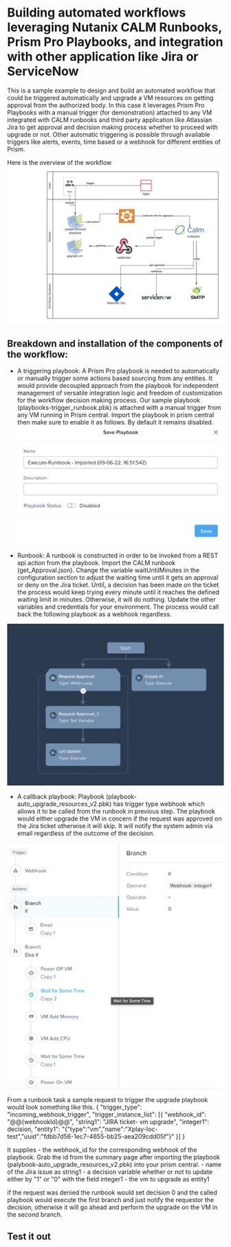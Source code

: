 # Building automated workflows leveraging Nutanix CALM Runbooks, Prism Pro Playbooks, and integration with other application like Jira or ServiceNow

This is a sample example to design and build an automated workflow that could be triggered automatically and upgrade a VM resources on getting approval from the authorized body. In this case it leverages Prism Pro Playbooks with a manual trigger (for demonstration) attached to any VM integrated with CALM runbooks and third party application like Atlassian Jira to get approval and decision making process whether to proceed with upgrade or not. Other automatic triggering is possible through available triggers like alerts, events, time based or a webhook for different entities of Prism. 

Here is the overview of the workflow 
![conceptual overview](/blobs/approve-auto-update-vm-workflow.png?raw=true)

## Breakdown and installation of the components of the workflow:
 
 - A triggering playbook: A Prism Pro playbook is needed to automatically or manually trigger some actions based sourcing from any entities. It would provide decoupled approach from the playbook for independent management of versatile integration logic and freedom of customization for the workflow decision making process. Our sample playbook (playbooks-trigger_runbook.pbk) is attached with a manual trigger from any VM running in Prism central. Import the playbook in prism central then make sure to enable it as follows. By default it remains disabled.
![architectural overview](/blobs/enable_playbook.png?raw=true)
 
 - Runbook: A runbook is constructed in order to be invoked from a REST api action from the playbook. Import the CALM runbook (get_Approval.json). Change the variable waitUntilMinutes in the configuration section to adjust the waiting time until it gets an approval or deny on the Jira ticket. Until, a decision has been made on the ticket the process would keep trying every minute until it reaches the defined waiting limit in minutes. Otherwise, it will do nothing. Update the other variables and credentials for your environment. The process would call back the following playbook as a webhook regardless. 
 
 ![auto upgrade vm](/blobs/get_approval_rb.png?raw=true)

 - A callback playbook: Playbook (playbook-auto_upgrade_resources_v2.pbk) has trigger type webhook which allows it to be called from the runbook in previous step. The playbook would either upgrade the VM in concern if the request was approved on the Jira ticket otherwise it will skip. It will notify the system admin via email regardless of the outcome of the decision.

![auto upgrade vm](/blobs/auto_upgrade_resources_v2.png?raw=true)

 From a runbook task a sample request to trigger the upgrade playbook would look something like this. 
    {
    "trigger_type": "incoming_webhook_trigger",
    "trigger_instance_list": [{
        "webhook_id": "@@{webhookId}@@",
        "string1": "JIRA ticket- vm upgrade",
        "integer1": decision,
        "entity1": "{\"type\":\"vm\",\"name\":\"Xplay-loc-test\",\"uuid\":\"fdbb7d56-1ec7-4655-bb25-aea209cdd05f\"}"
    }]
    }

   It supplies 
    - the webhook_id for the corresponding webhook of the playbook. Grab the id from the summary page after importing the playbook (palybook-auto_upgrade_resources_v2.pbk) into your prism central.
    - name of the Jira issue as string1
    - a decision variable whether or not to update either by "1" or "0" with the field integer1
    - the vm to upgrade as entity1

 if the request was denied the runbook would set decision 0 and the called playbook would execute the first branch and just notify the requestor the decision, otherwise it will go ahead and perform the upgrade on the VM in the second branch.

## Test it out
